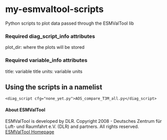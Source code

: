# my-esmvaltool-scripts
Python scripts to plot data passed through the ESMValTool lib

### Required diag_script_info attributes
plot_dir: where the plots will be stored

### Required variable_info attributes
title: variable title
units: variable units

## Using the scripts in a namelist
`<diag_script cfg="none_yet.py">AOS_compare_T3M_all.py</diag_script>`

#### About ESMValTool
ESMValTool is developed by DLR.
Copyright 2008 - Deutsches Zentrum für Luft- und Raumfahrt e.V. (DLR) and partners. All rights reserved.
[ESMValTool Homepage](http://www.pa.op.dlr.de/ESMValTool/index.html "ESMValTool Homepage")